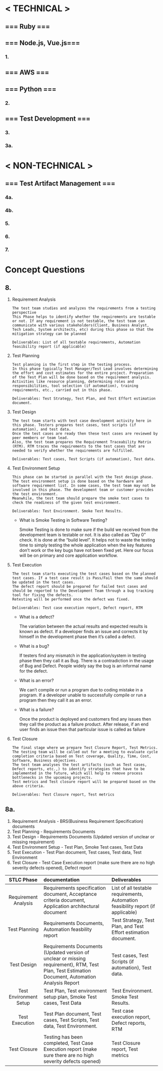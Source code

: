 
# < TECHNICAL >

## === Ruby ===


## === Node.js, Vue.js===
### 1. 

## === AWS ===

## === Python ===
### 2. 

## === Test Development ===
### 3. 


### 3a. 

# < NON-TECHNICAL >

## === Test Artifact Management ===

### 4a. 
### 4b. 

### 5. 

### 6. 

### 7. 


# Concept Questions
## 8. 

1.  Requirement Analysis
   
        The test team studies and analyzes the requirements from a testing perspective
        This Phase helps to identify whether the requirements are testable or not. If any requirement is not testable, the test team can communicate with various stakeholders(Client, Business Analyst, Tech Leads, System architects, etc) during this phase so that the mitigation strategy can be planned

        Deliverables: List of all testable requirements, Automation feasibility report (if applicable)


2.  Test Planning

        Test planning is the first step in the testing process.
        In this phase typically Test Manager/Test Lead involves determining the effort and cost estimates for the entire project. Preparation of the Test Plan will be done based on the requirement analysis.
        Activities like resource planning, determining roles and responsibilities, tool selection (if automation), training requirements, etc., carried out in this phase.

        Deliverables: Test Strategy, Test Plan, and Test Effort estimation document.


3.  Test Design

        The test team starts with test case development activity here in this phase. Testers prepares test cases, test scripts (if automation), and test data.
        Once the test cases are ready then these test cases are reviewed by peer members or team lead.
        Also, the test team prepares the Requirement Traceability Matrix (RTM). RTM traces the requirements to the test cases that are needed to verify whether the requirements are fulfilled.

        Deliverables: Test cases, Test Scripts (if automation), Test data.


4.  Test Environment Setup

        This phase can be started in parallel with the Test design phase.
        The test environment setup is done based on the hardware and software requirement list. In some cases, the test team may not be involved in this phase. The development team or customer provides the test environment.
        Meanwhile, the test team should prepare the smoke test cases to check the readiness of the given test environment.

        Deliverables: Test Environment. Smoke Test Results.

    - What is Smoke Testing in Software Testing?

        Smoke Testing is done to make sure if the build we received from the development team is testable or not. It is also called as “Day 0” check. It is done at the “build level”.
        It helps not to waste the testing time to simply testing the whole application when the key features don’t work or the key bugs have not been fixed yet. Here our focus will be on primary and core application workflow.


5.  Test Execution

        The test team starts executing the test cases based on the planned test cases. If a test case result is Pass/Fail then the same should be updated in the test cases.
        The defect report should be prepared for failed test cases and should be reported to the Development Team through a bug tracking tool for fixing the defects.
        Retesting will be performed once the defect was fixed.

        Deliverables: Test case execution report, Defect report, RTM

    - What is a defect?
  
        The variation between the actual results and expected results is known as defect.
        If a developer finds an issue and corrects it by himself in the development phase then it’s called a defect.

    - What is a bug?
  
        If testers find any mismatch in the application/system in testing phase then they call it as Bug.
        There is a contradiction in the usage of Bug and Defect. People widely say the bug is an informal name for the defect.

    - What is an error?
  
        We can’t compile or run a program due to coding mistake in a program. If a developer unable to successfully compile or run a program then they call it as an error.

    - What is a failure?
  
        Once the product is deployed and customers find any issues then they call the product as a failure product. After release, if an end user finds an issue then that particular issue is called as failure


6.  Test Closure

        The final stage where we prepare Test Closure Report, Test Metrics.
        The testing team will be called out for a meeting to evaluate cycle completion criteria based on Test coverage, Quality, Time, Cost, Software, Business objectives.
        The test team analyses the test artifacts (such as Test cases, Defect reports, etc.,) to identify strategies that have to be implemented in the future, which will help to remove process bottlenecks in the upcoming projects.
        Test metrics and Test closure report will be prepared based on the above criteria.

        Deliverables: Test Closure report, Test metrics



## 8a. 

1.  Requirement Analysis - BRS(Business Requirement Specification) documents
2.  Test Planning - Requirements Documents
3.  Test Design - Requirements Documents (Updated version of unclear or missing requirement)
4.  Test Environment Setup - Test Plan, Smoke Test cases, Test Data
5.  Test Execution - Test Plan document, Test cases, Test data, Test Environment
6.  Test Closure - Test Case Execution report (make sure there are no high severity defects opened), Defect report


| STLC Phase | documentation	| Deliverables |
| :----------: | :-------------- | :------------ | 
| Requirement Analysis | Requirements specification document, Acceptance criteria document, Application architectural document | List of all testable requirements, Automation feasibility report (if applicable) |
| Test Planning | Requirements Documents, Automation feasbility report | Test Strategy, Test Plan, and Test Effort estimation document. |
| Test Design	| Requirements Documents (Updated version of unclear or missing requirement), RTM, Test Plan, Test Estimation Document, Automation Analysis Report | Test cases, Test Scripts (if automation), Test data. |
| Test Environment Setup | Test Plan, Test environment setup plan, Smoke Test cases, Test Data | Test Environment. Smoke Test Results. |
| Test Execution | Test Plan document, Test cases, Test Scripts, Test data, Test Environment. | Test case execution report, Defect reports, RTM |
| Test Closure | Testing has been completed, Test Case Execution report (make sure there are no high severity defects opened)	| Test Closure report, Test metrics |


